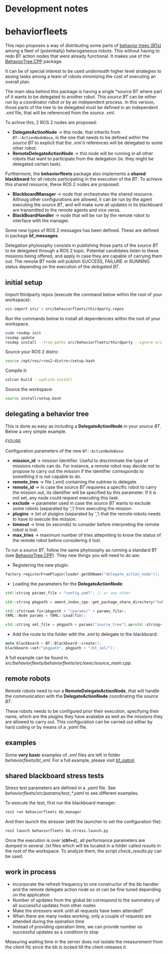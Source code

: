 # Development notes






# behaviorfleets
This repo proposes a way of distributing some parts of [behavior trees (BTs)](https://arxiv.org/pdf/1709.00084v6.pdf) among a fleet of (potentially) heterogeneous robots. This without having to redo BT action nodes that were already functional. It makes use of the [BehaviorTree.CPP](https://github.com/BehaviorTree/BehaviorTree.CPP) package.

It can be of special interest to be used *underneath* higher level strategies to assing tasks among a team of robots minimizing the cost of executing an overall plan. 

The main idea behind this package is having a single *source BT where part of it wants to be delegated to another robot. This *source BT* can be either run by a coordinator robot or by an independent process. In this version, those parts of the tree to be delegated must be defined in an independent *.xml* file, that will be referenced from the *source .xml*.

To achive this, 2 ROS 2 nodes are proposed:

* **DelegateActionNode** &rarr; this node, that inherits from `BT::ActionNodeBase`, is the one that needs to be defined within the *source BT* to explicit that the *.xml* it references will be delegated to some other robot.
* **RemoteDelegateActionNode** &rarr; this node will be running in all other robots that want to participate from the delegation (ie. they might be delegated certain task).

Furthermore, the **behaviorfleets** package also implements a **shared blackboard** for all robots participating in the execution of the BT. To achieve this shared resource, these ROS 2 nodes are proposed:
* **BlackboardManager** &rarr; node that orchestrates the shared resource. Althoug other configurations are allowed, it can be run by the agent executing the *source BT*, and will make sure all updates in its blackboard are transmitted to the remote agents and vice versa.
* **BlackBoardHandler** &rarr; node that will be run by the remote robot to interface with the manager.

Some new types of ROS 2 messages has been defined. These are defined in package **bf_messages**.

Delegation phylosophy consists in publishing those parts of the *source BT* to be delegated through a ROS 2 topic. Potential candidates listen to these missions being offered, and apply in case they are capable of carrying them out. The remote BT node will publish SUCCESS, FAILURE or RUNNING status depending on the execution of the *delegated BT*.

## initial setup

Import thirdparty repos (execute the command below within the root of your workspace):

```bash
vcs-import src/ < src/behaviorfleets/thirdparty.repos
```

Run the commands below to install all dependencies within the root of your workspace.

```bash
sudo rosdep init
rosdep update
rosdep install --from-paths src/behaviorfleets/thirdparty --ignore-src -r -y
```

Source your ROS 2 distro:

```bash
source /opt/ros/<ros2-distro>/setup.bash
```

Compile it:

```bash
colcon build --symlink-install
```

Source the workspace:
```bash
source install/setup.bash
```

## delegating a behavior tree

This is done as easy as including a **DelegateActionNode** in your *source BT*. Below a very simple example.

FIGURE

Configuration parameters of the new `BT::ActionNodeBase`:

* **mission_id** &rarr; mission identifier. Useful to discriminate the type of missions robots can do. For instance, a remote robot may decide not to propose to carry out the mission if the identifier corresponds to something it is not capable to do.
* **remote_tree** &rarr; file (*.xml*) containing the subtree to delegate.
* **remote_id** &rarr; in case the *source BT* requieres a specific robot to carry the mission out, its identifier will be specified by this parameter. If it is not set, any node could request executing this task.
* **exclude** &rarr; parameter used in case the *source BT* wants to exclude some robots (separated by ',') from executing the mission.
* **plugins** &rarr; list of pluigins (separated by ',') that the remote robots needs to have to execute the mission.
* **timeout** &rarr; time (in seconds) to consider before interpreting the remote robot is lost.
* **max_tries** &rarr; maximum number of tries attepmting to know the status of the remote robot before considering it lost.

To run a *source BT*, follow the same phylosophy as running a standard BT (see [BehaviorTree.CPP](https://github.com/BehaviorTree/BehaviorTree.CPP)). They new things you will need to do are:

* Registering the new plugin:

```cpp
factory.registerFromPlugin(loader.getOSName("delegate_action_node"));
```

* Loading the parameters for the **DelegateActionNode**:
```cpp
std::string params_file = "config.yaml"; // or any other

std::string pkgpath = ament_index_cpp::get_package_share_directory("behaviorfleets");

std::ifstream fin(pkgpath + "/params/" + params_file);
YAML::Node params = YAML::Load(fin);

std::string xml_file = pkgpath + params["source_tree"].as<std::string>();
```

* Add the route to the folder with the *.xml* to delegate to the blackboard:

```cpp
auto blackboard = BT::Blackboard::create();
blackboard->set("pkgpath", pkgpath + "/bt_xml/");
```
A full example can be found in *src/behaviorfleets/behaviorfleets/src/exec/source_main.cpp*.

## remote robots

Remote robots need to run a **RemoteDelegateActionNode**, that will handle the communication with the **DelegateActionNode** coordinating the *source BT*. 

These robots needs to be configured prior their execution, specifying their name, which are the plugins they have available as well as the missions they are allowed to carry out. This configuration can be carried out either by hard coding or by means of a *.yaml* file.

## examples

Some **very basic** examples of *.xml* files are left in folder *behaviorfleets/bt_xml*. For a full example, please visit [bf_patrol](https://github.com/rodperex/bf_patrol).

## shared blackboard stress tests

Stress test parameters are defined in a *.yaml* file. See *behaviorfleets/src/params/test_\*.yaml* to see different examples.

To execute the test, first run the blackboard manager:

```bash
ros2 run behaviorfleets bb_manager
```

And then launch the stresser (edit the launcher to set the configuration file):
```bash
ros2 launch behaviorfleets bb.stress.launch.py
```
Once the execution is over (**ctrl+c**), all performance parameters are dumped in several *.txt* files which will be located in a folder called *results* in the root of the workspace. To analyze them, the script *check_results.py* can be used.


## work in process
* Incorporate the refresh frequency to one constructor of the bb handler and the remote delegate action node so ot can be fine tuned depending on the application
* Number of updates from the global bb correspond to the summatory of all successful updates from other nodes
* Make the stressers work until all requests have been attended?
* When there are many nodes working, only a couple of requests are attended during the operation time
* Instead of providing operation time, we can provide number os successful updates as a condition to stop


Measuring waiting time in the server does not isolate the measurement from the client Hz since the bb is locked till the client releases it.